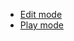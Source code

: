 ﻿- [Edit mode](../../obj/tests/editmode/results.md)
- [Play mode](../../obj/tests/playmode/results.md)
